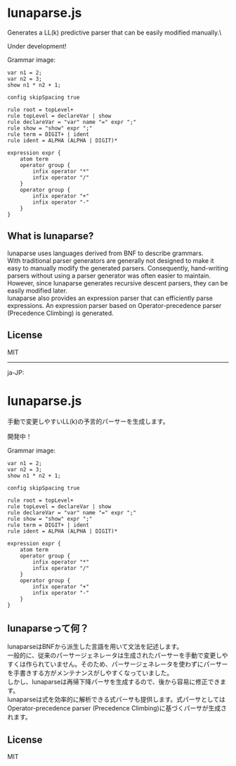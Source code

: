 # lunaparse.js
Generates a LL(k) predictive parser that can be easily modified manually.\

Under development!

Grammar image:
```
var n1 = 2;
var n2 = 3;
show n1 * n2 + 1;
```
```
config skipSpacing true

rule root = topLevel+
rule topLevel = declareVar | show
rule declareVar = "var" name "=" expr ";"
rule show = "show" expr ";"
rule term = DIGIT+ | ident
rule ident = ALPHA (ALPHA | DIGIT)*

expression expr {
    atom term
    operator group {
        infix operator "*"
        infix operator "/"
    }
    operator group {
        infix operator "+"
        infix operator "-"
    }
}
```

## What is lunaparse?
lunaparse uses languages derived from BNF to describe grammars.\
With traditional parser generators are generally not designed to make it easy to manually modify the generated parsers. Consequently, hand-writing parsers without using a parser generator was often easier to maintain.\
However, since lunaparse generates recursive descent parsers, they can be easily modified later.\
lunaparse also provides an expression parser that can efficiently parse expressions. An expression parser based on Operator-precedence parser (Precedence Climbing) is generated.

## License
MIT

----

ja-JP:

# lunaparse.js
手動で変更しやすいLL(k)の予言的パーサーを生成します。

開発中！

Grammar image:
```
var n1 = 2;
var n2 = 3;
show n1 * n2 + 1;
```
```
config skipSpacing true

rule root = topLevel+
rule topLevel = declareVar | show
rule declareVar = "var" name "=" expr ";"
rule show = "show" expr ";"
rule term = DIGIT+ | ident
rule ident = ALPHA (ALPHA | DIGIT)*

expression expr {
    atom term
    operator group {
        infix operator "*"
        infix operator "/"
    }
    operator group {
        infix operator "+"
        infix operator "-"
    }
}
```

## lunaparseって何？
lunaparseはBNFから派生した言語を用いて文法を記述します。\
一般的に、従来のパーサージェネレータは生成されたパーサーを手動で変更しやすくは作られていません。そのため、パーサージェネレータを使わずにパーサーを手書きする方がメンテナンスがしやすくなっていました。\
しかし、lunaparseは再帰下降パーサを生成するので、後から容易に修正できます。\
lunaparseは式を効率的に解析できる式パーサも提供します。式パーサとしてはOperator-precedence parser (Precedence Climbing)に基づくパーサが生成されます。

## License
MIT

